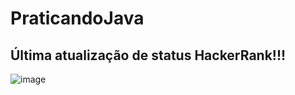 # PraticandoJava


## Última atualização de status HackerRank!!!

![image](https://user-images.githubusercontent.com/73142478/192025675-ca636154-37c8-4b1b-b5ec-c599c5c87cba.png)

